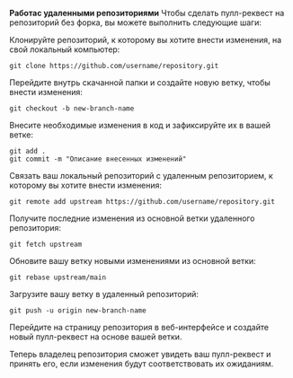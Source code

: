**Работас удаленными репозиториями**
Чтобы сделать пулл-реквест на репозиторий без форка, вы можете выполнить следующие шаги:

Клонируйте репозиторий, к которому вы хотите внести изменения, на свой локальный компьютер:
```
git clone https://github.com/username/repository.git
```
Перейдите внутрь скачанной папки и создайте новую ветку, чтобы внести изменения:
```
git checkout -b new-branch-name
```
Внесите необходимые изменения в код и зафиксируйте их в вашей ветке:
```
git add .
git commit -m "Описание внесенных изменений"
```

Связать ваш локальный репозиторий с удаленным репозиторием, к которому вы хотите внести изменения:
```
git remote add upstream https://github.com/username/repository.git
```
Получите последние изменения из основной ветки удаленного репозитория:
```
git fetch upstream
```
Обновите вашу ветку новыми изменениями из основной ветки:
```
git rebase upstream/main
```
Загрузите вашу ветку в удаленный репозиторий:
```
git push -u origin new-branch-name
```
Перейдите на страницу репозитория в веб-интерфейсе и создайте новый пулл-реквест на основе вашей ветки.

Теперь владелец репозитория сможет увидеть ваш пулл-реквест и принять его, если изменения будут соответствовать их ожиданиям.